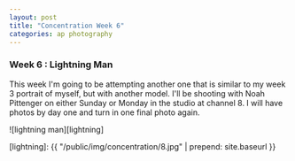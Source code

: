 ```yaml
---
layout: post
title: "Concentration Week 6"
categories: ap photography
---
```


### Week 6 : Lightning Man

This week I'm going to be attempting another one that is similar to my
week 3 portrait of myself, but with another model. I'll be shooting
with Noah Pittenger on either Sunday or Monday in the studio at channel
8. I will have photos by day one and turn in one final photo again.

![lightning man][lightning]

[lightning]: {{ "/public/img/concentration/8.jpg" | prepend: site.baseurl }}
